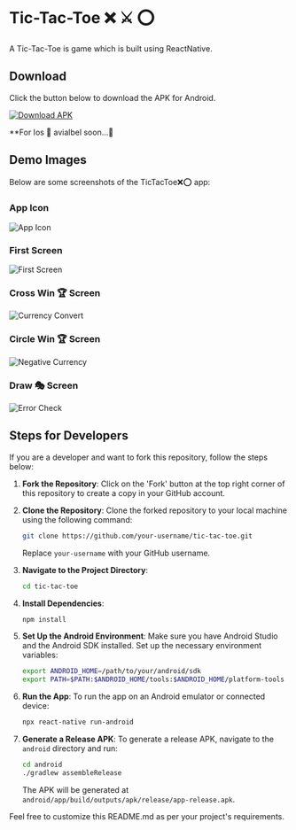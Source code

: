 # Tic-Tac-Toe ❌ ⚔️ ⭕

A Tic-Tac-Toe is game which is built using ReactNative.

## Download

Click the button below to download the APK for Android.

[![Download APK](https://img.shields.io/badge/Download-APK-green?style=for-the-badge&logo=android)](https://drive.google.com/file/d/1KJSeHPKocxsdvpXYWQ0LDQmFHRDw9-Gv/view?usp=sharing)


**For Ios 🍎 avialbel soon...🚀


## Demo Images

Below are some screenshots of the TicTacToe❌⭕ app:

### App Icon
![App Icon](./DemoImages/Appicon.png)



### First Screen
![First Screen](./DemoImages/FirstScreen.png)



### Cross Win 🏆 Screen
![Currency Convert](./DemoImages/crosswin.png)




### Circle Win 🏆 Screen
![Negative Currency](./DemoImages/circlewin.png)




### Draw 🎭 Screen
![Error Check](./DemoImages/draw.png)





## Steps for Developers

If you are a developer and want to fork this repository, follow the steps below:

1. **Fork the Repository**: Click on the 'Fork' button at the top right corner of this repository to create a copy in your GitHub account.

2. **Clone the Repository**: Clone the forked repository to your local machine using the following command:
    ```sh
    git clone https://github.com/your-username/tic-tac-toe.git
    ```
    Replace `your-username` with your GitHub username.

3. **Navigate to the Project Directory**:
    ```sh
    cd tic-tac-toe
    ```

4. **Install Dependencies**:
    ```sh
    npm install
    ```

5. **Set Up the Android Environment**:
    Make sure you have Android Studio and the Android SDK installed. Set up the necessary environment variables:
    ```sh
    export ANDROID_HOME=/path/to/your/android/sdk
    export PATH=$PATH:$ANDROID_HOME/tools:$ANDROID_HOME/platform-tools
    ```

6. **Run the App**:
    To run the app on an Android emulator or connected device:
    ```sh
    npx react-native run-android
    ```

7. **Generate a Release APK**:
    To generate a release APK, navigate to the `android` directory and run:
    ```sh
    cd android
    ./gradlew assembleRelease
    ```

    The APK will be generated at `android/app/build/outputs/apk/release/app-release.apk`.

Feel free to customize this README.md as per your project's requirements.
